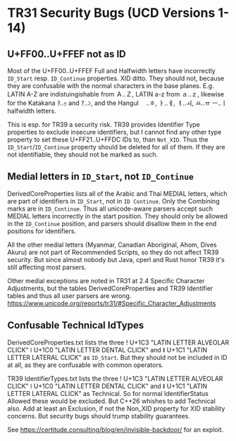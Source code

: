 TR31 Security Bugs (UCD Versions 1-14)
======================================

U+FF00..U+FFEF not as ID
---------------------------

Most of the U+FF00..U+FFEF Full and Halfwidth letters have incorrectly
`ID_Start` resp.  `ID_Continue` properties. XID ditto.
They should not, because they are confusable with the normal
characters in the base planes.  E.g. LATIN A-Z are indistuingishable
from Ａ..Ｚ, LATIN a-z from ａ..ｚ, likewise for the Katakana ｦ..ｯ and
ｱ..ﾝ, and the Hangul ﾠ..ﾾ, ￂ..ￇ, ￊ..ￏ, ￒ..ￗ ￚ..ￜ halfwidth letters.

This is esp. for TR39 a security risk. TR39 provides Identifier Type
properties to exclude insecure identifiers, but I cannot find any
other type property to set these U+FF21..U+FFDC IDs to, than
`Not_XID`. Thus the `ID_Start`/`ID_Continue` property should be
deleted for all of them. If they are not identifiable, they should not
be marked as such.

Medial letters in `ID_Start`, not `ID_Continue`
-------------------------------------------------

DerivedCoreProperties lists all of the Arabic and Thai MEDIAL letters,
which are part of identifiers in `ID_Start`, not in `ID Continue`. Only
the Combining marks are in `ID_Continue`.  Thus all unicode-aware
parsers accept such MEDIAL letters incorrectly in the start
position. They should only be allowed in the `ID_Continue` position,
and parsers should disallow them in the end positions for identifiers.

All the other medial letters (Myanmar, Canadian Aboriginal, Ahom,
Dives Akuru) are not part of Recommended Scripts, so they do not
affect TR39 security. But since almost nobody but Java, cperl and Rust
honor TR39 it's still affecting most parsers.

Other medial exceptions are noted in TR31 at 2.4 Specific Character
Adjustments, but the tables DerivedCoreProperties and TR39 Identifier
tables and thus all user parsers are wrong.
<https://www.unicode.org/reports/tr31/#Specific_Character_Adjustments>

Confusable Technical IdTypes
----------------------------

DerivedCoreProperties.txt lists the three ǃ U+1C3 "LATIN LETTER ALVEOLAR CLICK"
ǀ U+1C0 "LATIN LETTER DENTAL CLICK" and ǁ U+1C1 "LATIN LETTER LATERAL CLICK"
as `ID_Start`. But they should not be included in ID at all, as they are
confusable with common operators.

TR39 IdentifierTypes.txt lists the three ǃ U+1C3 "LATIN LETTER
ALVEOLAR CLICK" ǀ U+1C0 "LATIN LETTER DENTAL CLICK" and ǁ U+1C1 "LATIN
LETTER LATERAL CLICK" as Technical. So for normal IdentifierStatus
Allowed these would be excluded.  But C++26 whishes to add Technical
also. Add at least an Exclusion, if not the Non_XID property for XID
stability concerns. But security bugs should trump stability
guarantees.

See <https://certitude.consulting/blog/en/invisible-backdoor/>
for an exploit.
